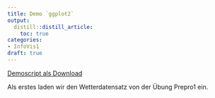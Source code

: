 ```yaml
---
title: Demo `ggplot2`
output: 
  distill::distill_article:
    toc: true
categories:
- InfoVis1
draft: true
---
```




[Demoscript als Download](Demo_ggplot.R)





Als erstes laden wir den Wetterdatensatz von der Übung Prepro1 ein.











































